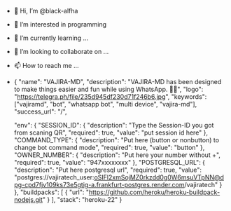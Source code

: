 - 👋 Hi, I’m @black-alfha
- 👀 I’m interested in programming 
- 🌱 I’m currently learning ...
- 💞️ I’m looking to collaborate on ...
- 📫 How to reach me ...
- {
  "name": "VAJIRA-MD",
  "description": "VAJIRA-MD has been designed to make things easier and fun while using WhatsApp. 👨‍💻",
  "logo": "https://telegra.ph/file/235d945df230d71f246b6.jpg",
  "keywords": ["vajiramd", "bot", "whatsapp bot", "multi device", "vajira-md"],
  "success_url": "/",

  "env": {
    "SESSION_ID": {
            "description": "Type the Session-ID you got from scaning QR",
            "required": true,
            "value": "put session id here"
        },
    "COMMAND_TYPE": {
            "description": "Put here (button or nonbutton) to change bot command mode",
            "required": true,
            "value": "button"
        },
    "OWNER_NUMBER": {
            "description": "Put here your number without +",
            "required": true,
            "value": "947xxxxxxxx"
        },
    "POSTGRESQL_URL": {
            "description": "Put here postgresql url",
            "required": true,
            "value": "postgres://vajiratech_user:oSIFl2xmSojMZ0rkzdd0g0W6msuVTpNN@dpg-cpd7fjv109ks73e5gtig-a.frankfurt-postgres.render.com/vajiratech"
        } 
    },
    "buildpacks": [
        {
            "url": "https://github.com/heroku/heroku-buildpack-nodejs.git"
        }
     ],
  "stack": "heroku-22"
}
